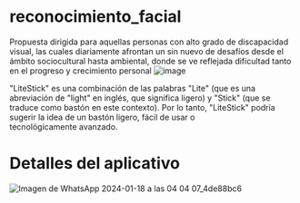 # reconocimiento_facial
Propuesta dirigida para aquellas personas con alto grado de discapacidad visual, las cuales diariamente afrontan un sin nuevo de desafíos desde el ámbito sociocultural hasta ambiental, donde se ve reflejada dificultad tanto en el progreso y crecimiento personal
![image](https://github.com/tesis2024/reconocimiento_facial_discapacidad/assets/157004608/edd57d91-e703-4d66-9032-9921854400df)


"LiteStick" es una combinación de las palabras "Lite" (que es una abreviación de "light" en inglés, que significa ligero) y "Stick" (que se traduce como bastón en este contexto). Por lo tanto, "LiteStick" podría sugerir la idea de un bastón ligero, fácil de usar o tecnológicamente avanzado.

# Detalles del aplicativo
![Imagen de WhatsApp 2024-01-18 a las 04 04 07_4de88bc6](https://github.com/tesis2024/reconocimiento_facial_discapacidad/assets/157004608/ca30ccd8-858b-4f88-a1f3-624d6c57dcbe)
